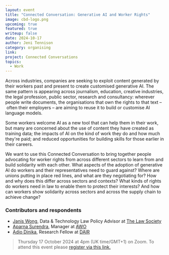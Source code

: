 ```yaml
---
layout: event
title: "Connected Conversation: Generative AI and Worker Rights"
image: cbd-logo.png
upcoming: true
featured: true
writeup: false
date: 2024-10-17
author: Jeni Tennison
category: organising
link: 
project: Connected Conversations
topics:
  - Work
---
```


Across industries, companies are seeking to exploit content generated by their workers past and present to create customised generative AI. The same pattern is appearing across journalism, education, creative industries, the legal profession, public sector, research and consultancy: wherever people write documents, the organisations that own the rights to that text – often their employers – are aiming to reuse it to build or customise AI language models.

<!--more-->

Some workers welcome AI as a new tool that can help them in their work, but many are concerned about the use of content they have created as training data; the impacts of AI on the kind of work they do and how much they're paid; and reduced opportunities for building skills for those earlier in their careers.

We want to use this Connected Conversation to bring together people advocating for worker rights from across different sectors to learn from and build solidarity with each other. What aspects of the adoption of generative AI do workers and their representatives need to guard against? Where are unions putting in place red lines, and what are they negotiating for? How and why does this differ across sectors and contexts? What kinds of rights do workers need in law to enable them to protect their interests? And how can workers show solidarity across sectors and across the supply chain to achieve change?

### Contributors and respondents
* [Janis Wong](https://janiswong.org/about/), Data & Technology Law Policy Advisor at [The Law Society](https://www.lawsociety.org.uk/)
* [Aparna Surendra](https://www.awo.agency/about/aparna-surendra/), Manager at [AWO](https://www.awo.agency/)
* [Adio Dinika](https://www.linkedin.com/in/adiodinika/?originalSubdomain=de), Research Fellow at [DAIR](https://www.dair-institute.org/)

> Thursday 17 October 2024 at 4pm (UK time/GMT+1) on Zoom.
> To attend this event please [register via this link.](https://us06web.zoom.us/meeting/register/tZMrcuCgqzIpE91DagI1TtoE_-RtUFby-OSa)
